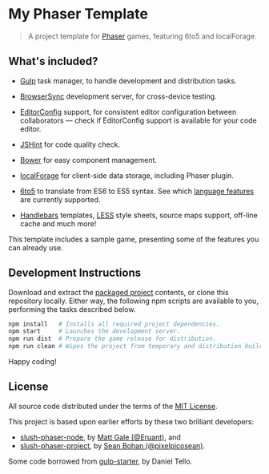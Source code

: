 My Phaser Template
===============================================================================

>   A project template for [Phaser][phsr] games, featuring 6to5 and
>   localForage.


What's included?
-------------------------------------------------------------------------------

*   [Gulp][gulp] task manager, to handle development and distribution tasks.

*   [BrowserSync][bsnc] development server, for cross-device testing.

*   [EditorConfig][edcf] support, for consistent editor configuration between
    collaborators — check if EditorConfig support is available for your code
    editor.

*   [JSHint][jsht] for code quality check.

*   [Bower][bowr] for easy component management.

*   [localForage][lofr] for client-side data storage, including Phaser plugin.

*   [6to5][6to5] to translate from ES6 to ES5 syntax.
    See which [language features][feat] are currently supported.

*   [Handlebars][hbs.] templates, [LESS][less] style sheets, source maps
    support, off-line cache and much more!


This template includes a sample game, presenting some of the features you can
already use.


Development Instructions
-------------------------------------------------------------------------------

Download and extract the [packaged project][dwld] contents, or clone this
repository locally. Either way, the following npm scripts are available to you,
performing the tasks described below.

```sh
npm install   # Installs all required project dependencies.
npm start     # Launches the development server.
npm run dist  # Prepare the game release for distribution.
npm run clean # Wipes the project from temporary and distribution build files.
```

Happy coding!


License
-------------------------------------------------------------------------------

All source code distributed under the terms of the [MIT License][lcnc].

This project is based upon earlier efforts by these two brilliant developers:

- [slush-phaser-node][sspn], by [Matt Gale (@Eruant)][matt], and
- [slush-phaser-project][sspp], by [Sean Bohan (@pixelpicosean)][ppsn].

Some code borrowed from [gulp-starter][gsdt], by Daniel Tello.


<!-- ---------------------------------------------------------------------- -->

[bowr]: http://bower.io/
[phsr]: http://phaser.io/
[6to5]: https://6to5.org/
[gulp]: http://gulpjs.com/
[jsht]: http://jshint.com/
[less]: http://lesscss.org/
[edcf]: http://editorconfig.org/
[hbs.]: http://handlebarsjs.com/
[matt]: https://github.com/Eruant
[bsnc]: http://www.browsersync.io/
[feat]: https://6to5.org/features.html
[ppsn]: https://github.com/pixelpicosean/
[lofr]: http://mozilla.github.io/localForage/
[gsdt]: https://github.com/greypants/gulp-starter/
[sspn]: https://github.com/Eruant/slush-phaser-node
[sspp]: https://github.com/pixelpicosean/slush-phaser-project
[dwld]: https://github.com/rblopes/my-phaser-template/archive/master.zip
[lcnc]: https://github.com/rblopes/my-phaser-template/blob/master/LICENSE
